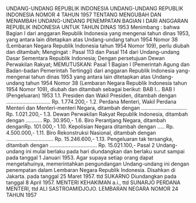  UNDANG-UNDANG REPUBLIK INDONESIA UNDANG-UNDANG REPUBLIK INDONESIA NOMOR 4 TAHUN 1957 TENTANG MENGUBAH DAN MENAMBAH UNDANG-UNDANG PENEMPATAN BAGIAN I DARI ANGGARAN REPUBLIK INDONESIA UNTUK TAHUN DINAS 1953
Menimbang :
 bahwa Bagian I dari anggaran Republik Indonesia yang mengenai tahun dinas 1953, yang antara lain ditetapkan atas Undang-undang tahun 1954 Nomor 38 (Lembaran Negara Republik Indonesia tahun 1954 Nomor 109), perlu diubah dan ditambah;
Mengingat :
 Pasal 113 dan Pasal 114 dari Undang-undang Dasar Sementara Republik Indonesia; Dengan persetujuan Dewan Perwakilan Rakyat;
MEMUTUSKAN:
Pasal 1
Bagian I (Pemerintah Agung dan Badan-badan Pemerintah Tertinggi) dari anggaran Republik Indonesia yang-mengenai tahun dinas 1953 yang antara lain ditetapkan atas Undang-undang tahun 1954 Nomor 38 (Lembaran Negara Republik Indonesia tahun 1954 Nomor 109), diubah dan ditambah sebagai berikut: BAB I… BAB I (Pengeluaran) 1953 1.1. Presiden dan Wakil Presiden, ditambah dengan .............................. Rp. 1.774.200,- 1.2. Perdana Menteri, Wakil Perdana Menteri dan Menteri-menteri Negara, ditambah dengan ............................... Rp. 1.021.200,- 1.3. Dewan Perwakilan Rakyat Republik Indonesia, ditambah dengan ........... Rp. 30.950,- 1.6. Biro Perantjang Negara, ditambah denganRp. 101.000,- 1.10. Kepolisian Negara ditambah dengan ..... Rp. 4.500.000,- 1.11. Biro Rekonstruksi Nasional, ditambah dengan ................................ Rp. 15.246.600,- 1.13. Pengeluaran tak tersangka, ditambah dengan ................................ Rp. 15.021.100,-
Pasal 2
Undang-undang ini mulai berlaku pada hari diundangkan dan berlaku surut sampai pada tanggal 1 Januari 1953. Agar supaya setiap orang dapat mengetahuinya, memerintahkan pengundangan Undang-undang ini dengan penempatan dalam Lembaran Negara Republik Indonesia. Disahkan di Jakarta. pada tanggal 25 Maret 1957. ttd SUKARNO Diundangkan pada tanggal 8 April 1957. MENTERI KEHAKIMAN a.i., ttd SUNARJO PERDANA MENTERI, ttd ALI SASTROAMIDJOJO. LEMBARAN NEGARA NOMOR 24 TAHUN 1957